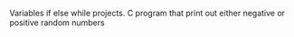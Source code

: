 Variables if else while projects.
C program that print out either negative or positive random numbers
